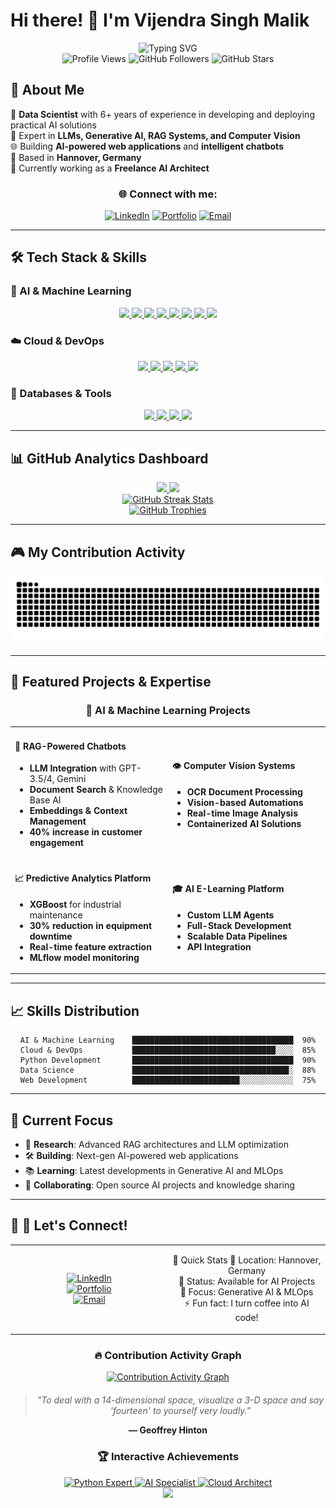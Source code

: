 # Hi there! 👋 I'm Vijendra Singh Malik

<div align="center">

  <img src="https://readme-typing-svg.herokuapp.com?font=Fira+Code&size=22&duration=3000&pause=1000&color=2196F3&center=true&vCenter=true&width=600&lines=Data+Scientist;Full-Stack+Developer;Machine+Learning+Engineer;6%2B+Years+Experience;Always+Learning+New+Things!" alt="Typing SVG" />

</div>

<div align="center">

  <img src="https://komarev.com/ghpvc/?username=Wissenwelt&color=0e75b6&style=flat" alt="Profile Views" />

  <img src="https://img.shields.io/github/followers/Wissenwelt?label=Followers&style=social" alt="GitHub Followers" />

  <img src="https://img.shields.io/github/stars/Wissenwelt?label=Stars&style=social" alt="GitHub Stars" />

</div>

## 🚀 About Me

🎯 **Data Scientist** with 6+ years of experience in developing and deploying practical AI solutions  
🤖 Expert in **LLMs, Generative AI, RAG Systems, and Computer Vision**  
🌐 Building **AI-powered web applications** and **intelligent chatbots**  
📍 Based in **Hannover, Germany**  
💼 Currently working as a **Freelance AI Architect**

<div align="center">

### 🌐 Connect with me:

[![LinkedIn](https://img.shields.io/badge/LinkedIn-0077B5?style=for-the-badge&logo=linkedin&logoColor=white)](https://linkedin.com/in/vijendramalik)
[![Portfolio](https://img.shields.io/badge/Portfolio-FF5722?style=for-the-badge&logo=todoist&logoColor=white)](https://vijendramalik.com)
[![Email](https://img.shields.io/badge/Gmail-D14836?style=for-the-badge&logo=gmail&logoColor=white)](mailto:vijendra.hannover@gmail.com)

</div>

---

## 🛠️ Tech Stack & Skills

### 🤖 AI & Machine Learning

<div align="center">

  <a href="#ai-ml">
    <img src="https://img.shields.io/badge/Python-3776AB?style=for-the-badge&logo=python&logoColor=white&labelColor=0D1117"/>
  </a>
  <a href="#ai-ml">
    <img src="https://img.shields.io/badge/TensorFlow-FF6F00?style=for-the-badge&logo=tensorflow&logoColor=white&labelColor=0D1117"/>
  </a>
  <a href="#ai-ml">
    <img src="https://img.shields.io/badge/PyTorch-EE4C2C?style=for-the-badge&logo=pytorch&logoColor=white&labelColor=0D1117"/>
  </a>
  <a href="#ai-ml">
    <img src="https://img.shields.io/badge/Scikit_Learn-F7931E?style=for-the-badge&logo=scikit-learn&logoColor=white&labelColor=0D1117"/>
  </a>
  <a href="#ai-ml">
    <img src="https://img.shields.io/badge/OpenAI-412991?style=for-the-badge&logo=openai&logoColor=white&labelColor=0D1117"/>
  </a>
  <a href="#ai-ml">
    <img src="https://img.shields.io/badge/Google_Gemini-4285F4?style=for-the-badge&logo=google-gemini&logoColor=white&labelColor=0D1117"/>
  </a>
  <a href="#ai-ml">
    <img src="https://img.shields.io/badge/LangChain-008638?style=for-the-badge&logo=langchain&logoColor=white&labelColor=0D1117"/>
  </a>
  <a href="#ai-ml">
    <img src="https://img.shields.io/badge/🤗_Hugging_Face-FFD21E?style=for-the-badge&labelColor=0D1117"/>
  </a>

</div>

### ☁️ Cloud & DevOps

<div align="center">

  <a href="#cloud-devops">
    <img src="https://img.shields.io/badge/Docker-2496ED?style=for-the-badge&logo=docker&logoColor=white&labelColor=0D1117"/>
  </a>
  <a href="#cloud-devops">
    <img src="https://img.shields.io/badge/Kubernetes-326CE5?style=for-the-badge&logo=kubernetes&logoColor=white&labelColor=0D1117"/>
  </a>
  <a href="#cloud-devops">
    <img src="https://img.shields.io/badge/AWS-232F3E?style=for-the-badge&logo=amazon-aws&logoColor=white&labelColor=0D1117"/>
  </a>
  <a href="#cloud-devops">
    <img src="https://img.shields.io/badge/Azure-0078D4?style=for-the-badge&logo=microsoft-azure&logoColor=white&labelColor=0D1117"/>
  </a>
  <a href="#cloud-devops">
    <img src="https://img.shields.io/badge/Git-F05032?style=for-the-badge&logo=git&logoColor=white&labelColor=0D1117"/>
  </a>

</div>

### 💾 Databases & Tools

<div align="center">

  <a href="#databases">
    <img src="https://img.shields.io/badge/PostgreSQL-316192?style=for-the-badge&logo=postgresql&logoColor=white&labelColor=0D1117"/>
  </a>
  <a href="#databases">
    <img src="https://img.shields.io/badge/Tableau-E97627?style=for-the-badge&logo=tableau&logoColor=white&labelColor=0D1117"/>
  </a>
  <a href="#databases">
    <img src="https://img.shields.io/badge/R-276DC3?style=for-the-badge&logo=r&logoColor=white&labelColor=0D1117"/>
  </a>
  <a href="#databases">
    <img src="https://img.shields.io/badge/Pandas-150458?style=for-the-badge&logo=pandas&logoColor=white&labelColor=0D1117"/>
  </a>

</div>

---

## 📊 GitHub Analytics Dashboard

<div align="center">

<a href="https://github.com/anuraghazra/github-readme-stats">
  <img height="180em" src="https://github-readme-stats.vercel.app/api?username=Wissenwelt&show_icons=true&count_private=true&theme=tokyonight&hide_border=true&bg_color=0D1117&title_color=58A6FF&icon_color=1F6FEB&text_color=C9D1D9&border_radius=10"/>
</a>
<a href="https://github.com/anuraghazra/github-readme-stats">
  <img height="180em" src="https://github-readme-stats.vercel.app/api/top-langs/?username=Wissenwelt&layout=compact&theme=tokyonight&hide_border=true&bg_color=0D1117&title_color=58A6FF&text_color=C9D1D9&border_radius=10"/>
</a>

</div>

<div align="center">
  <a href="https://git.io/streak-stats">
    <img src="https://streak-stats.demolab.com/?user=Wissenwelt&theme=tokyonight&hide_border=true&background=0D1117&stroke=58A6FF&ring=1F6FEB&fire=FF6B35&currStreakNum=C9D1D9&sideNums=C9D1D9&currStreakLabel=58A6FF&sideLabels=C9D1D9&dates=8B949E&border_radius=10" alt="GitHub Streak Stats" />
  </a>
</div>

<div align="center">
  <a href="https://github.com/ryo-ma/github-profile-trophy">
    <img src="https://github-profile-trophy.vercel.app/?username=Wissenwelt&theme=tokyonight&no-frame=true&no-bg=true&margin-w=4&column=7" alt="GitHub Trophies"/>
  </a>
</div>

---

## 🎮 My Contribution Activity

<picture>
  <source media="(prefers-color-scheme: dark)" srcset="https://raw.githubusercontent.com/Wissenwelt/Wissenwelt/output/github-contribution-grid-snake-dark.svg">
  <source media="(prefers-color-scheme: light)" srcset="https://raw.githubusercontent.com/Wissenwelt/Wissenwelt/output/github-contribution-grid-snake.svg">
  <img alt="github contribution grid snake animation" src="https://raw.githubusercontent.com/Wissenwelt/Wissenwelt/output/github-contribution-grid-snake.svg">
</picture>

---

## 🚀 Featured Projects & Expertise

<div align="center">

### 🤖 AI & Machine Learning Projects

<table>
<tr>
<td width="50%">

#### 🧠 RAG-Powered Chatbots
- **LLM Integration** with GPT-3.5/4, Gemini
- **Document Search** & Knowledge Base AI
- **Embeddings & Context Management**
- **40% increase in customer engagement**

</td>
<td width="50%">

#### 👁️ Computer Vision Systems  
- **OCR Document Processing**
- **Vision-based Automations**
- **Real-time Image Analysis**
- **Containerized AI Solutions**

</td>
</tr>
<tr>
<td width="50%">

#### 📈 Predictive Analytics Platform
- **XGBoost** for industrial maintenance
- **30% reduction in equipment downtime**
- **Real-time feature extraction**
- **MLflow model monitoring**

</td>
<td width="50%">

#### 🎓 AI E-Learning Platform
- **Custom LLM Agents**
- **Full-Stack Development**
- **Scalable Data Pipelines**
- **API Integration**

</td>
</tr>
</table>

</div>

---

## 📈 Skills Distribution

<div align="center">

```text
AI & Machine Learning    ████████████████████████████████████  90%
Cloud & DevOps           ████████████████████████████████░░░░  85%
Python Development       ████████████████████████████████████  90%
Data Science             ███████████████████████████████████░  88%
Web Development          ████████████████████████░░░░░░░░░░░░  75%
```

</div>

---

## 🎯 Current Focus

- 🔬 **Research**: Advanced RAG architectures and LLM optimization
- 🛠️ **Building**: Next-gen AI-powered web applications
- 📚 **Learning**: Latest developments in Generative AI and MLOps
- 🤝 **Collaborating**: Open source AI projects and knowledge sharing

---

## 📧 🌟 Let's Connect!
<div align="center">

<table>
<tr>
<td align="center" width="50%">


<a href="https://linkedin.com/in/vijendramalik">
<img src="https://img.shields.io/badge/LinkedIn-0077B5?style=for-the-badge&logo=linkedin&logoColor=white&labelColor=0D1117" alt="LinkedIn"/>
</a><br>
<a href="https://vijendramalik.com">
<img src="https://img.shields.io/badge/Portfolio-FF5722?style=for-the-badge&logo=todoist&logoColor=white&labelColor=0D1117" alt="Portfolio"/>
</a><br>
<a href="mailto:vijendra.hannover@gmail.com">
<img src="https://img.shields.io/badge/Gmail-D14836?style=for-the-badge&logo=gmail&logoColor=white&labelColor=0D1117" alt="Email"/>
</a>

</td>
<td align="center" width="50%">

🚀 Quick Stats
📍 Location: Hannover, Germany<br>
💼 Status: Available for AI Projects<br>
🎯 Focus: Generative AI & MLOps<br>
⚡ Fun fact: I turn coffee into AI code!

</td>
</tr>
</table>

<div align="center">
<h3>🔥 Contribution Activity Graph</h3>
<a href="https://github.com/Wissenwelt">
<img src="https://github-readme-activity-graph.vercel.app/graph?username=Wissenwelt&bg_color=0D1117&color=58A6FF&line=1F6FEB&point=FF6B35&area=true&hide_border=true" alt="Contribution Activity Graph" />
</a>
</div>

<div align="center" style="margin-top: 20px;">
<blockquote style="font-style: italic;">
"To deal with a 14-dimensional space, visualize a 3-D space and say 'fourteen' to yourself very loudly."
</blockquote>
<b>— Geoffrey Hinton</b>
</div>

<div align="center">
<h3>🏆 Interactive Achievements</h3>
<a href="https://github.com/Wissenwelt?tab=repositories&q=&type=&language=python">
<img src="https://img.shields.io/badge/Python_Expert-🐍_6+Years-yellow?style=for-the-badge&labelColor=0D1117" alt="Python Expert"/>
</a>
<a href="https://github.com/Wissenwelt?tab=repositories&q=&type=&language=&sort=stars">
<img src="https://img.shields.io/badge/AI_Specialist-🤖_LLMs&RAG-blue?style=for-the-badge&labelColor=0D1117" alt="AI Specialist"/>
</a>
<a href="https://github.com/Wissenwelt?tab=repositories">
<img src="https://img.shields.io/badge/Cloud_Architect-☁️_Docker&_K8s-green?style=for-the-badge&labelColor=0D1117" alt="Cloud Architect"/>
</a>
</div>

</div>

<div align="center">
<img src="https://capsule-render.vercel.app/api?type=waving&color=gradient&height=100&section=footer"/>
</div>
